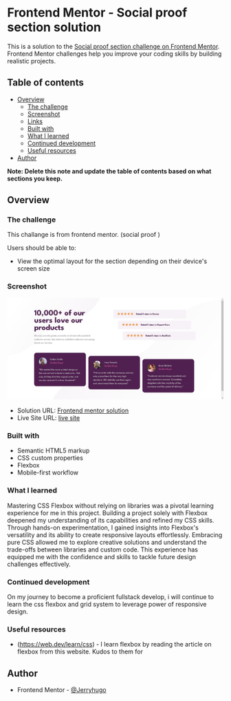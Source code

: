 # Frontend Mentor - Social proof section solution

This is a solution to the [Social proof section challenge on Frontend Mentor](https://www.frontendmentor.io/challenges/social-proof-section-6e0qTv_bA). Frontend Mentor challenges help you improve your coding skills by building realistic projects. 

## Table of contents

- [Overview](#overview)
  - [The challenge](#the-challenge)
  - [Screenshot](#screenshot)
  - [Links](#links)
  - [Built with](#built-with)
  - [What I learned](#what-i-learned)
  - [Continued development](#continued-development)
  - [Useful resources](#useful-resources)
- [Author](#author)


**Note: Delete this note and update the table of contents based on what sections you keep.**

## Overview

### The challenge

This challange is from frontend mentor. (social proof )

Users should be able to:

- View the optimal layout for the section depending on their device's screen size

### Screenshot

![Design preview for the Social proof section coding challenge](./images/social-proof-project.png)


- Solution URL: [Frontend mentor solution](https://www.frontendmentor.io/solutions/solution-to-social-proof-challenge-mmIRYWrkDq)
- Live Site URL: [live site](https://social-proof-p.netlify.app/)



### Built with

- Semantic HTML5 markup
- CSS custom properties
- Flexbox
- Mobile-first workflow



### What I learned


Mastering CSS Flexbox without relying on libraries was a pivotal learning experience for me in this project. Building a project solely with Flexbox deepened my understanding of its capabilities and refined my CSS skills. Through hands-on experimentation, I gained insights into Flexbox's versatility and its ability to create responsive layouts effortlessly. Embracing pure CSS allowed me to explore creative solutions and understand the trade-offs between libraries and custom code. This experience has equipped me with the confidence and skills to tackle future design challenges effectively.




### Continued development

On my journey to become a proficient fullstack develop, i will continue to learn the css flexbox and grid system to leverage power of responsive design.



### Useful resources

- (https://web.dev/learn/css) - I learn flexbox by reading the article on flexbox from this website. Kudos to them for 


## Author


- Frontend Mentor - [@Jerryhugo](https://www.frontendmentor.io/profile/Jerryhugo)

